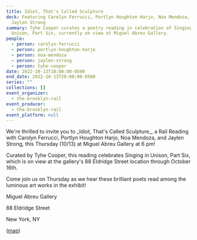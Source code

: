 ```yaml
---
title: Idiot, That's Called Sculpture
deck: Featuring Carolyn Ferrucci, Portlyn Houghton Harjo, Noa Mendoza, and
  Jaylen Strong
summary: Tyhe Cooper curates a poetry reading in celebration of Singing in
  Unison, Part Six, currently on view at Miguel Abreu Gallery.
people:
  - person: carolyn-ferrucci
  - person: portlyn-houghton-harjo
  - person: noa-mendoza
  - person: jaylen-strong
  - person: tyhe-cooper
date: 2022-10-13T18:00:00-0500
end_date: 2022-10-13T20:00:00-0500
series: ""
collections: []
event_organizer:
  - the-brooklyn-rail
event_producer:
  - the-brooklyn-rail
event_platform: null
---
```

We're thrilled to invite you to \_Idiot, That's Called Sculpture\_, a Rail Reading with Carolyn Ferrucci, Portlyn Houghton Harjo, Noa Mendoza, and Jaylen Strong, this Thursday (10/13) at Miguel Abreu Gallery at 6 pm!



Curated by Tyhe Cooper, this reading celebrates Singing in Unison, Part Six, which is on view at the gallery's 88 Eldridge Street location through October 16th.



Come join us on Thursday as we hear these brilliant poets read among the luminous art works in the exhibit!



Miguel Abreu Gallery

88 Eldridge Street

New York, NY

([map](https://goo.gl/maps/bifEHwUAE54LzXHk8))